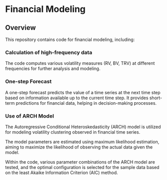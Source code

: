 # Financial Modeling

## Overview

This repository contains code for financial modeling, including:

### Calculation of high-frequency data
The code computes various volatility measures (RV, BV, TRV) at different frequencies for further analysis and modeling.


### One-step Forecast

A one-step forecast predicts the value of a time series at the next time step based on information available up to the current time step. It provides short-term predictions for financial data, helping in decision-making processes.

### Use of ARCH Model

The Autoregressive Conditional Heteroskedasticity (ARCH) model is utilized for modeling volatility clustering observed in financial time series. 

The model parameters are estimated using maximum likelihood estimation, aiming to maximize the likelihood of observing the actual data given the model. 

Within the code, various parameter combinations of the ARCH model are tested, and the optimal configuration is selected for the sample data based on the least Akaike Information Criterion (AIC) method.

